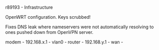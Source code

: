 r89193 - Infrastructure 

OpenWRT configuration. Keys scrubbed! 

Fixes DNS leak where nameservers were not automatically resolving to ones pushed down from OpenVPN server.

modem   - 192.168.x.1 - vlan0 -
router  - 192.168.y.1 - wan   - 


